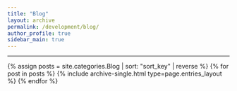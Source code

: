 ```yaml
---
title: "Blog"
layout: archive
permalink: /development/blog/
author_profile: true
sidebar_main: true
---
```

***
<!--필요하다면 여기서 하드코딩으로 세부카테고리 만들고 만다.-->
{% assign posts = site.categories.Blog | sort: "sort_key" | reverse %}
{% for post in posts %} {% include archive-single.html type=page.entries_layout %} {% endfor %}